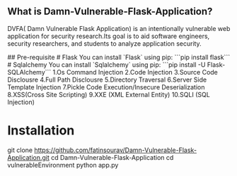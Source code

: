 ## What is Damn-Vulnerable-Flask-Application?
<p>DVFA( Damn Vulnerable Flask Application) is an intentionally vulnerable web application for security research.Its goal is to aid software engineers, security researchers, and students to analyze application security.</p>
## Pre-requisite
 # Flask
 You can install `Flask` using pip:
 ```pip install flask```
 # Sqlalchemy
 You can install `Sqlalchemy` using pip:
 ```pip install -U Flask-SQLAlchemy```
	1.Os Command Injection
	2.Code Injection
	3.Source Code Disclousre
	4.Full Path Disclousre
	5.Directory Traversal
	6.Server Side Template Injection 
	7.Pickle Code Execution/Insecure Deserialization
	8.XSS(Cross Site Scripting)
	9.XXE (XML External Entity)
	10.SQLI (SQL Injection)

# Installation
 git clone  https://github.com/fatinsourav/Damn-Vulnerable-Flask-Application.git
 cd Damn-Vulnerable-Flask-Application
 cd vulnerableEnvironment
 python app.py

 

